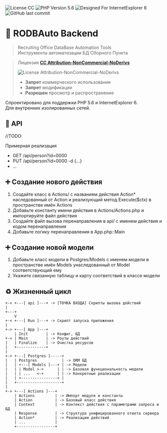 ![License CC ](https://img.shields.io/badge/LICENSE-CC_BY_NC_ND-%23EF9421?style=flat-square&logo=php)
![PHP Version 5.6](https://img.shields.io/badge/PHP-5.6-%23777BB4?style=flat-square&logo=php)
![Designed For InternetExplorer 6](https://img.shields.io/badge/BROWSER-IE6-%230076D6?style=flat-square&logo=Internet-Explorer)
![GitHub last commit](https://img.shields.io/github/last-commit/jkulvichs-sandbox/rodbauto?style=flat-square)

# 🏢 RODBAuto Backend

> Recruiting Office DataBase Automation Tools  
> Инструменты автоматизации БД Сборного Пункта

> Лицензия **[СС Attribution-NonCommercial-NoDerivs](LICENSE)**
>
> ![License Attribution-NonCommercial-NoDerivs](https://licensebuttons.net/l/by-nc-nd/3.0/88x31.png)
> - **Запрет** коммерческого использования
> - **Запрет** модификации
> - **Разрешен** просмотр и распространение

Спроектировано для поддержки PHP 5.6 и InternetExplorer 6.  
Для внутренних изолированных сетей.

## 🔌 API

//TODO:

Примерная реализация

- GET /api/person?id=0000
- PUT /api/person?id=0000 -d {...}
- ...

## ➕ Создание нового действия

1. Создайте класс в Actions/ с названием действия Action*
   наследованный от Action и реализующий метод Execute($ctx)
   в пространстве имён Actions
2. Добавьте константу имени действия в Actions/Actions.php и импортируйте файл действия
3. Создайте файл вызова перенаправления в api/ с именем действия и кодом перенаправления
4. Добавьте логику перенаправления в App.php::Main

## ➕ Создание новой модели

1. Добавьте класс модели в Postgres/Models с именем модели в пространстве имён Models унаследованный от Model
   соответствующий ему
2. Укажите связанную таблицу и карту соответствий в классе модели

## ♻ Жизненный цикл

```
+-< +---[ api ]---+ -> [ТОЧКА ВХОДА] Скрипты вызова действий
|
+---+
    V
+-< +---[ Run ]---+ -> Скрипт запуска приложения
|
+-> +---[ App ]---+
    | Init        | -> Конфиг, БД
+-< | Main        | -> Роуты действий
|   | Finalize    | -> Очистка ресурсов
|   +-------------+
|     
+-> +---[ Postgres ]-----+
|   | Postgres           | -> ORM БД
|   | +---[ Models ]---+ | -> Модели
|   | | Model >-+      | | -> Базовая функциональность модели
|   | | ...   <-+      | | -> Конкретные реализации
|   | +----------------+ |
|   +--------------------+
|
+-> +---[ Actions ]---+
    | Actions         | -> Импорт модуля и константы
    | Action          | -> Базовый класс действия
    | Context         | -> Контекст действия с параметрами запроса и БД
    | Response        | -> Структура унифицированного ответа сервера
    | Action*         | -> Реализации действий
    | ...             |
    +-----------------+
```
